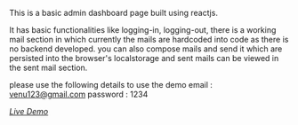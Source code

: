 This is a basic admin dashboard page built using reactjs.

It has basic functionalities like logging-in, logging-out, there is a working mail section in which currently the mails are hardcoded into code as there is no backend developed.
you can also compose mails and send it which are persisted into the browser's localstorage and sent mails can be viewed in the sent mail section.

please use the following details to use the demo
email : venu123@gmail.com
password : 1234

[_Live Demo_](https://heyitsvenu.github.io/rirm-assignment/)
